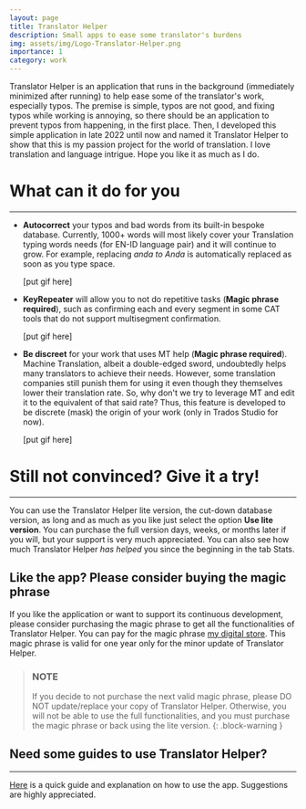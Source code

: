 ```yaml
---
layout: page
title: Translator Helper
description: Small apps to ease some translator's burdens
img: assets/img/Logo-Translator-Helper.png
importance: 1
category: work
---
```


Translator Helper is an application that runs in the background (immediately minimized after running) to help ease some of the translator's work, especially typos.
The premise is simple, typos are not good, and fixing typos while working is annoying, so there should be an application to prevent typos from happening, in the first place.
Then, I developed this simple application in late 2022 until now and named it Translator Helper to show that this is my passion project for the world of translation.
I love translation and language intrigue. Hope you like it as much as I do.

# What can it do for you
---
- **Autocorrect** your typos and bad words from its built-in bespoke database.
  Currently, 1000+ words will most likely cover your Translation typing words needs (for EN-ID language pair) and it will continue to grow.
  For example, replacing _anda to Anda_ is automatically replaced as soon as you type space.

  [put gif here]
  
- **KeyRepeater** will allow you to not do repetitive tasks (**Magic phrase required**), such as confirming each and every segment in some CAT tools that do not support multisegment confirmation.

  [put gif here]

- **Be discreet** for your work that uses MT help (**Magic phrase required**).
  Machine Translation, albeit a double-edged sword, undoubtedly helps many translators to achieve their needs.
  However, some translation companies still punish them for using it even though they themselves lower their translation rate.
  So, why don't we try to leverage MT and edit it to the equivalent of that said rate?
  Thus, this feature is developed to be discrete (mask) the origin of your work (only in Trados Studio for now).

  [put gif here]

# Still not convinced? Give it a try!
---
You can use the Translator Helper lite version, the cut-down database version, as long and as much as you like just select the option **Use lite version**.
You can purchase the full version days, weeks, or months later if you will, but your support is very much appreciated.
You can also see how much Translator Helper _has helped_ you since the beginning in the tab Stats.

## Like the app? Please consider buying the magic phrase

If you like the application or want to support its continuous development, please consider purchasing the magic phrase to get all the functionalities of Translator Helper.
You can pay for the magic phrase [my digital store](https://lynk.id/tokondaru).
This magic phrase is valid for one year only for the minor update of Translator Helper.
> ### NOTE
> 
> If you decide to not purchase the next valid magic phrase, please DO NOT update/replace your copy of Translator Helper.
> Otherwise, you will not be able to use the full functionalities, and you must purchase the magic phrase or back using the lite version.
{: .block-warning }

## Need some guides to use Translator Helper?
---
[Here](https://ndaruwibowo.github.io/blog/2023/translator-helper-help/) is a quick guide and explanation on how to use the app. Suggestions are highly appreciated.
